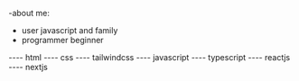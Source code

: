 -about me:
- user javascript and family
- programmer beginner

----  html  ---- css  ----  tailwindcss ---- javascript ----  typescript  ---- reactjs ---- nextjs
